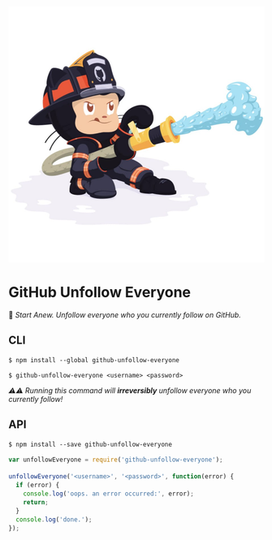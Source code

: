 <img src="https://github.com/CrazyChickenDev/git_unfollow-followers/blob/master/Sentrytocat.jpg"></img>

<p1 align="center"><h1>GitHub Unfollow Everyone</h1></p1>

:fallen_leaf: _Start Anew. Unfollow everyone who you currently follow on GitHub._

## CLI

```
$ npm install --global github-unfollow-everyone
```
```
$ github-unfollow-everyone <username> <password>
```

_:warning::warning: Running this command will **irreversibly** unfollow everyone who you currently follow!_

## API

```
$ npm install --save github-unfollow-everyone
```

```javascript
var unfollowEveryone = require('github-unfollow-everyone');

unfollowEveryone('<username>', '<password>', function(error) {
  if (error) {
    console.log('oops. an error occurred:', error);
    return;
  }
  console.log('done.');
});
```
